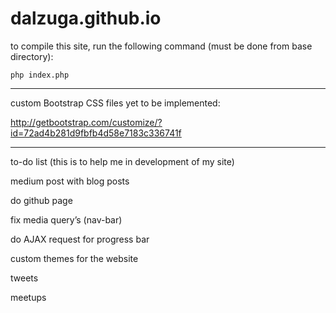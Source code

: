 # dalzuga.github.io

to compile this site, run the following command (must be done from base directory):

`php index.php`

-------------

custom Bootstrap CSS files yet to be implemented:

http://getbootstrap.com/customize/?id=72ad4b281d9fbfb4d58e7183c336741f

-------------
to-do list (this is to help me in development of my site)

medium post with blog posts

do github page

fix media query’s (nav-bar)

do AJAX request for progress bar

custom themes for the website

tweets

meetups
